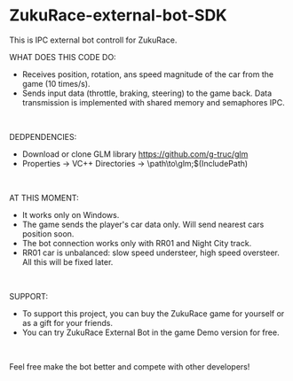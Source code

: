 # ZukuRace-external-bot-SDK
This is IPC external bot controll for ZukuRace.


WHAT DOES THIS CODE DO:
- Receives position, rotation, ans speed magnitude of the car from the game (10 times/s).
- Sends input data (throttle, braking, steering) to the game back.
Data transmission is implemented with shared memory and semaphores IPC.

<br>

DEDPENDENCIES:
- Download or clone GLM library https://github.com/g-truc/glm
- Properties -> VC++ Directories -> \path\to\glm;$(IncludePath)

<br>

AT THIS MOMENT:
- It works only on Windows.
- The game sends the player's car data only. Will send nearest cars position soon.
- The bot connection works only with RR01 and Night City track.
- RR01 car is unbalanced: slow speed understeer, high speed oversteer.
All this will be fixed later.

<br>

SUPPORT:
- To support this project, you can buy the ZukuRace game for yourself or as a gift for your friends.
- You can try ZukuRace External Bot in the game Demo version for free.

<br>

Feel free make the bot better and compete with other developers!

